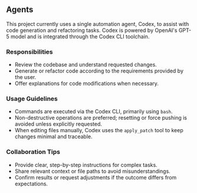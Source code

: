 ## Agents

This project currently uses a single automation agent, Codex, to assist with code generation and refactoring tasks. Codex is powered by OpenAI's GPT-5 model and is integrated through the Codex CLI toolchain.

### Responsibilities

- Review the codebase and understand requested changes.
- Generate or refactor code according to the requirements provided by the user.
- Offer explanations for code modifications when necessary.

### Usage Guidelines

- Commands are executed via the Codex CLI, primarily using `bash`.
- Non-destructive operations are preferred; resetting or force pushing is avoided unless explicitly requested.
- When editing files manually, Codex uses the `apply_patch` tool to keep changes minimal and traceable.

### Collaboration Tips

- Provide clear, step-by-step instructions for complex tasks.
- Share relevant context or file paths to avoid misunderstandings.
- Confirm results or request adjustments if the outcome differs from expectations.
